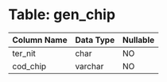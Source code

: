 # Table: gen_chip

| Column Name | Data Type | Nullable |
|-------------|-----------|----------|
| ter_nit | char | NO |
| cod_chip | varchar | NO |
